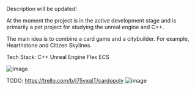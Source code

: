 Description will be updated!

At the moment the project is in the active development stage and is primarily a pet project for studying the unreal engine and C++.

The main idea is to combine a card game and a citybuilder. For example, Hearthstone and Citizen Skylines.

Tech Stack: 
C++
Unreal Engine
Flex ECS

![image](https://github.com/user-attachments/assets/783194ba-d0aa-4381-b90b-c2e60f3520d5)


TODO:
https://trello.com/b/I75vxqlT/cardopoly
![image](https://github.com/user-attachments/assets/f59da888-850a-4d73-91f7-0e15cf039806)
